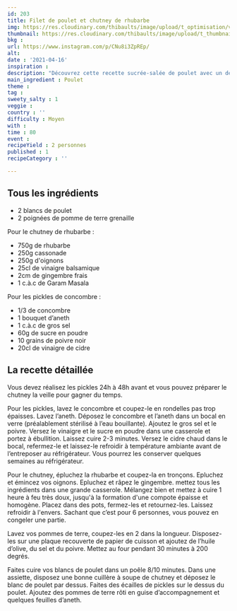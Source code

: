 ```yaml
---
id: 203
title: Filet de poulet et chutney de rhubarbe
img: https://res.cloudinary.com/thibaults/image/upload/t_optimisation/v1618679749/Recipes/20210416_poulet_chutney_rhubarbe.jpg
thumbnail: https://res.cloudinary.com/thibaults/image/upload/t_thumbnail_josie/v1618679749/Recipes/20210416_poulet_chutney_rhubarbe.jpg
bkg : 
url: https://www.instagram.com/p/CNu8i3ZpREp/
alt: 
date : '2021-04-16'
inspiration : 
description: "Découvrez cette recette sucrée-salée de poulet avec un délicieux chutney de rhubarbe."
main_ingredient : Poulet
theme : 
tag : 
sweety_salty : 1
veggie : 
country : ''
difficulty : Moyen
with : 
time : 80
event : 
recipeYield : 2 personnes
published : 1
recipeCategory : ''

---
```


## Tous les ingrédients
 - 2 blancs de poulet
 - 2 poignées de pomme de terre grenaille

Pour le chutney de rhubarbe :
 - 750g de rhubarbe
 - 250g cassonade
 - 250g d'oignons
 - 25cl de vinaigre balsamique
 - 2cm de gingembre frais
 - 1 c.à.c de Garam Masala

Pour les pickles de concombre :
 - 1/3 de concombre
 - 1 bouquet d’aneth
 - 1 c.à.c de gros sel
 - 60g de sucre en poudre
 - 10 grains de poivre noir
 - 20cl de vinaigre de cidre

## La recette détaillée
Vous devez réalisez les pickles 24h à 48h avant et vous pouvez préparer le chutney la veille pour gagner du temps.

Pour les pickles, lavez le concombre et coupez-le en rondelles pas trop épaisses. Lavez l’aneth. Déposez le concombre et l’aneth dans un bocal en verre (préalablement stérilisé à l’eau bouillante). Ajoutez le gros sel et le poivre. Versez le vinaigre et le sucre en poudre dans une casserole et portez à ébullition. Laissez cuire 2-3 minutes. Versez le cidre chaud dans le bocal, refermez-le et laissez-le refroidir à température ambiante avant de l’entreposer au réfrigérateur. Vous pourrez les conserver quelques semaines au réfrigérateur.

Pour le chutney, épluchez la rhubarbe et coupez-la en tronçons. Epluchez et émincez vos oignons. Epluchez et râpez le gingembre. mettez tous les ingrédients dans une grande casserole. Mélangez bien et mettez à cuire 1 heure à feu très doux, jusqu'à la formation d'une compote épaisse et homogène.
Placez dans des pots, fermez-les et retournez-les. Laissez refroidir à l'envers. Sachant que c’est pour 6 personnes, vous pouvez en congeler une partie.

Lavez vos pommes de terre, coupez-les en 2 dans la longueur. Disposez-les sur une plaque recouverte de papier de cuisson et ajoutez de l’huile d’olive, du sel et du poivre. Mettez au four pendant 30 minutes à 200 degrés.

Faites cuire vos blancs de poulet dans un poêle 8/10 minutes. Dans une assiette, disposez une bonne cuillère à soupe de chutney et déposez le blanc de poulet par dessus. Faites des écailles de pickles sur le dessus du poulet. Ajoutez des pommes de terre rôti en guise d’accompagnement et quelques feuilles d’aneth.